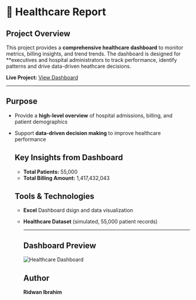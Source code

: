 # 🏥 Healthcare Report 

## Project Overview
This project provides a **comprehensive healthcare dashboard** to monitor metrics, billing insights, and trend trends.
The dashboard is designed for **executives and hospital administrators to track performance, identify patterns and drive data-driven heathcare decisions.

**Live Project:** [View Dashboard](https://1drv.ms/x/c/cbc72564bad1f538/EWRnizvs8ahPriOwqJz1muIB3nfgZYTkPBHfohzNSSXTeA?e=3Pb7An)

---
## Purpose
- Provide a **high-level overview** of hospital admissions, billing, and patient demographics
- Support **data-driven decision making** to improve healthcare performance

  ## Key Insights from Dashboard
  - **Total Patients:** 55,000
  - **Total Billing Amount:** 1,417,432,043
 
  ## Tools & Technologies
  - **Excel** Dashboard dsign and data visualization
  - **Healthcare Dataset** (simulated, 55,000 patient records)

    ---

    ## Dashboard Preview
    ![Healthcare Dashboard](Dashboard.png)


    ## Author
    **Ridwan Ibrahim**
    
